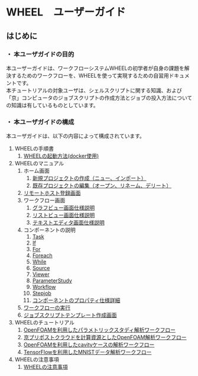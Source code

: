 # WHEEL　ユーザーガイド 

## はじめに
### ・ 本ユーザガイドの目的  
本ユーザーガイドは、ワークフローシステムWHEELの初学者が自身の課題を解決するためのワークフローを、WHEELを使って実現するための自習用ドキュメントです。  
本チュートリアルの対象ユーザは、シェルスクリプトに関する知識、および「京」コンピュータのジョブスクリプトの作成方法とジョブの投入方法についての知識は有しているものとしています。  
### ・ 本ユーザガイドの構成  
本ユーザガイドは、以下の内容によって構成されています。  
1. WHEELの手順書
    1. [WHEELの起動方法(docker使用)](WHEEL_introduction/how_to_boot/boot.md)
1. WHEELのマニュアル
    1. ホーム画面
        1. [新規プロジェクトの作成（ニュー、インポート）](WHEEL_manual/1_home_screen/create_project.md)
        1. [既存プロジェクトの編集（オープン、リネーム、デリート）](WHEEL_manual/1_home_screen/edit_project.md)
    1. [リモートホスト登録画面](WHEEL_manual/2_remotehost_screen/remotehost.md)
    1. ワークフロー画面
        1. [グラフビュー画面仕様説明](WHEEL_manual/3_workflow_screen/1_graphview.md)
        1. [リストビュー画面仕様説明](WHEEL_manual/3_workflow_screen/2_listview.md)
        1. [テキストエディタ画面仕様説明](WHEEL_manual/3_workflow_screen/3_rapid.md)
    1. コンポーネントの説明
        1. [Task](WHEEL_manual/4_component/1_Task.md)
        1. [If](WHEEL_manual/4_component/2_If.md)
        1. [For](WHEEL_manual/4_component/3_For.md)
        1. [Foreach](WHEEL_manual/4_component/4_Foreach.md)
        1. [While](WHEEL_manual/4_component/5_While.md)
        1. [Source](WHEEL_manual/4_component/6_Source.md)
        1. [Viewer](WHEEL_manual/4_component/7_Viewer.md)
        1. [ParameterStudy](WHEEL_manual/4_component/8_ParameterStudy.md)
        1. [Workflow](WHEEL_manual/4_component/9_Workflow.md)
        1. [Stepjob](WHEEL_manual/4_component/10_Stepjob.md)
        1. [コンポーネントのプロパティ仕様詳細](WHEEL_manual/4_component/11_component_design.md)
    1. [ワークフローの実行](WHEEL_manual/5_execute_workflow/execute_workflow.md)
    1. [ジョブスクリプトテンプレート作成画面](WHEEL_manual/6_jobScript_screen/jobScript.md)
1. WHEELのチュートリアル
    1. [OpenFOAMを利用したパラメトリックスタディ解析ワークフロー](WHEEL_tutorial/1_OpenFOAM_PS_sample/OpenFOAM_PS_sample.md)  
    1. [京プリポストクラウドを計算資源としたOpenFOAM解析ワークフロー](WHEEL_tutorial/2_2_OpenFOAM_KPrepostCloud_sample/OpenFOAM_KPrepostCloud_sample.md)  
    1. [OpenFOAMを利用したcavityケースの解析ワークフロー](WHEEL_tutorial/3_OpenFOAM_TCS_sample/OpenFOAM_TCS_sample.md)  
    1. [TensorFlowを利用したMNISTデータ解析ワークフロー](WHEEL_tutorial/4_TensorFlow_UGE_sample/TensorFlow_UGE_sample.md)  
1. WHEELの注意事項
    1. [WHEELの注意事項](ATTENTION.md)